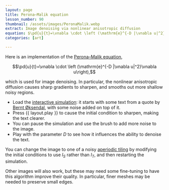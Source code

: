 ```yaml
---
layout: page
title: Perona–Malik equation
lesson_number: 90
thumbnail: /assets/images/PeronaMalik.webp
extract: Image denoising via nonlinear anisotropic diffusion
equation: $\pd{u}{t}=\vnabla \cdot \left (\mathrm{e}^{-D |\vnabla u|^2}\vnabla u\right) $
categories: [art]

---
```


Here is an implementation of the [Perona–Malik equation](https://en.wikipedia.org/wiki/Anisotropic_diffusion),

$$\pd{u}{t}=\vnabla \cdot \left (\mathrm{e}^{-D |\vnabla u|^2}\vnabla u\right),$$

which is used for image denoising. In particular, the nonlinear anisotropic diffusion causes sharp gradients to sharpen, and smooths out more shallow noisy regions.

* Load the [interactive simulation](/sim/?preset=PeronaMalik): it starts with some text from a quote by [Bernt Øksendal](https://en.wikipedia.org/wiki/Bernt_%C3%98ksendal), with some noise added on top of it. 
* Press {{ layout.play }} to cause the initial condition to sharpen, making the text clearer. 
* You can pause the simulation and use the brush to add more noise to the image.
* Play with the parameter $D$ to see how it influences the ability to denoise the text. 

You can change the image to one of a noisy [aperiodic tiling](https://en.wikipedia.org/wiki/Einstein_problem) by modifying the initial conditions to use $I_S$ rather than $I_T$, and then restarting the simulation. 

Other images will also work, but these may need some fine-tuning to have this algorithm improve their quality. In particular, finer meshes may be needed to preserve small edges.
